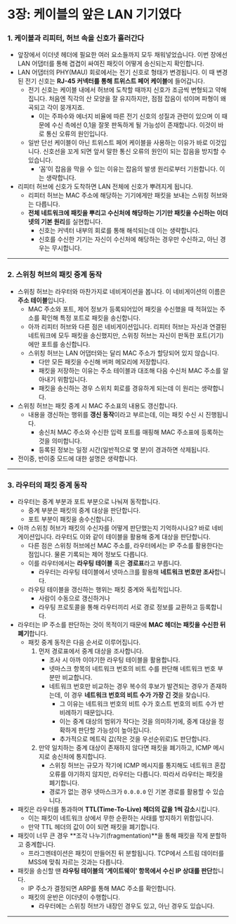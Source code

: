 # 3장: 케이블의 앞은 LAN 기기였다

### 1. 케이블과 리피터, 허브 속을 신호가 흘러간다

- 앞장에서 이더넷 헤더에 필요한 여러 요소들까지 모두 채워넣었습니다. 이번 장에선 LAN 어댑터를 통해 겹겹이 싸여진 패킷이 어떻게 송신되는지 확인합니다.
- LAN 어댑터의 PHY(MAU) 회로에서는 전기 신호로 형태가 변경됩니다. 이 때 변경된 전기 신호는 **RJ-45 커넥터를 통해 트위스트 페어 케이블**에 들어갑니다.
    - 전기 신호는 케이블 내에서 허브에 도착할 때까지 신호가 조금씩 변형되고 약해집니다. 처음엔 직각의 산 모양을 잘 유지하지만, 점점 잡음이 섞이며 파형이 왜곡되고 각이 뭉개지죠.
        - 이는 주파수와 에너지 비율에 따른 전기 신호의 성질과 관련이 있으며 이 때문에 수신 측에선 0,1을 잘못 판독하게 될 가능성이 존재합니다. 이것이 바로 통신 오류의 원인입니다.
    - 일반 단선 케이블이 아닌 트위스트 페어 케이블을 사용하는 이유가 바로 이것입니다. 신호선을 꼬게 되면 앞서 말한 통신 오류의 원인이 되는 잡음을 방지할 수 있습니다.
        - ‘꼼’이 잡음을 막을 수 있는 이유는 잡음의 발생 원리로부터 기원합니다. 이는 생략합니다.
- 리피터 허브에 신호가 도착하면 LAN 전체에 신호가 뿌려지게 됩니다.
    - 리피터 허브는 MAC 주소에 해당하는 기기에게만 패킷을 보내는 스위칭 허브와는 다릅니다.
    - **전체 네트워크에 패킷을 뿌리고 수신처에 해당하는 기기만 패킷을 수신하는 이더넷의 기본 원리**를 실현합니다.
        - 신호는 커넥터 내부의 회로를 통해 해석되는데 이는 생략합니다.
        - 신호를 수신한 기기는 자신이 수신처에 해당하는 경우만 수신하고, 아닌 경우는 무시합니다.

---

### 2. 스위칭 허브의 패킷 중계 동작

- 스위칭 허브는 라우터와 마찬가지로 네비게이션을 봅니다. 이 네비게이션의 이름은 **주소 테이블**입니다.
    - MAC 주소와 포트, 제어 정보가 등록되어있어 패킷을 수신했을 때 적혀있는 주소를 확인해 특정 포트로 패킷을 송신합니다.
    - 아까 리피터 허브와 다른 점은 네비게이션입니다. 리피터 허브는 자신과 연결된 네트워크에 모두 패킷을 송신했지만, 스위칭 허브는 자신이 판독한 포트(기기)에만 포트를 송신합니다.
    - 스위칭 허브는 LAN 어댑터와는 달리 MAC 주소가 할당되어 있지 않습니다.
        - 다만 모든 패킷을 수신해 버퍼 메모리에 저장합니다.
        - 패킷을 저장하는 이유는 주소 테이블과 대조해 다음 수신처 MAC 주소를 알아내기 위함입니다.
        - 패킷을 송신하는 경우 스위치 회로를 경유하게 되는데 이 원리는 생략합니다.
- 스위칭 허브는 패킷 중계 시 MAC 주소표의 내용도 갱신합니다.
    - 내용을 갱신하는 행위를 **갱신 동작**이라고 부르는데, 이는 패킷 수신 시 진행됩니다.
        - 송신처 MAC 주소와 수신한 입력 포트를 매핑해 MAC 주소표에 등록하는 것을 의미합니다.
        - 등록된 정보는 일정 시간(일반적으로 몇 분)이 경과하면 삭제됩니다.
- 전이중, 반이중 모드에 대한 설명은 생략합니다.

---

### 3. 라우터의 패킷 중계 동작

- 라우터는 중계 부분과 포트 부분으로 나눠져 동작합니다.
    - 중계 부분은 패킷의 중계 대상을 판단합니다.
    - 포트 부분이 패킷을 송수신합니다.
- 아까 스위칭 허브가 패킷의 수신자를 어떻게 판단했는지 기억하시나요? 바로 네비게이션입니다. 라우터도 이와 같이 테이블을 활용해 중계 대상을 판단합니다.
    - 다른 점은 스위칭 허브에선 MAC 주소를, 라우터에서는 IP 주소를 활용한다는 점입니다. 물론 기록되는 제어 정보도 다릅니다.
    - 이를 라우터에서는 **라우팅 테이블** 혹은 **경로표**라고 부릅니다.
        - 라우터는 라우팅 테이블에서 넷마스크를 활용해 **네트워크 번호만 조사**합니다.
    - 라우팅 테이블을 갱신하는 행위는 패킷 중계와 독립적입니다.
        - 사람이 수동으로 갱신하거나
        - 라우팅 프로토콜을 통해 라우터끼리 서로 경로 정보를 교환하고 등록합니다.
- 라우터는 IP 주소를 판단하는 것이 목적이기 때문에 **MAC 헤더는 패킷을 수신한 뒤 폐기**합니다.
    - 패킷 중계 동작은 다음 순서로 이루어집니다.
        1. 먼저 경로표에서 중계 대상을 조사합니다.
            - 조사 시 아까 이야기한 라우팅 테이블을 활용합니다.
            - 넷마스크 항목의 네트워크 번호의 비트 수를 판단해 네트워크 번호 부분만 비교합니다.
            - 네트워크 번호만 비교하는 경우 복수의 후보가 발견되는 경우가 존재하는데, 이 경우 **네트워크 번호의 비트 수가 가장 긴 것**을 찾습니다.
                - 그 이유는 네트워크 번호의 비트 수가 호스트 번호의 비트 수가 반비례하기 때문입니다.
                - 이는 중계 대상의 범위가 작다는 것을 의미하기에, 중계 대상을 정확하게 판단할 가능성이 높아집니다.
                - 추가적으로 메트릭 값(작은 것을 우선순위로)도 판단합니다.
        2. 만약 일치하는 중계 대상이 존재하지 않다면 패킷을 폐기하고, ICMP 메시지로 송신처에 통지합니다.
            - 스위칭 허브는 규모가 작기에 ICMP 메시지를 통지해도 네트워크 혼잡 오류를 야기하지 않지만, 라우터는 다릅니다. 따라서 라우터는 패킷을 폐기합니다.
            - 경로가 없는 경우 넷마스크가 `0.0.0.0` 인 기본 경로를 활용할 수 있습니다.
- 패킷은 라우터를 통과하며 **TTL(Time-To-Live) 헤더의 값을 1씩 감소**시킵니다.
    - 이는 패킷이 네트워크 상에서 무한 순환하는 사태를 방지하기 위함입니다.
    - 만약 TTL 헤더의 값이 0이 되면 패킷을 폐기합니다.
- 패킷이 너무 큰 경우 **조각 나누기(fragmentation)**을 통해 패킷을 작게 분할하고 중계합니다.
    - 프라그멘테이션은 패킷이 만들어진 뒤 분할됩니다. TCP에서 스트림 데이터를 MSS에 맞춰 자르는 것과는 다릅니다.
- 패킷을 송신할 땐 **라우팅 테이블의 ‘게이트웨이’ 항목에서 수신 IP 상대를 판단**합니다.
    - IP 주소가 결정되면 ARP를 통해 MAC 주소를 확인합니다.
    - 패킷의 운반은 이더넷이 수행합니다.
        - 라우터에는 스위칭 허브가 내장인 경우도 있고, 아닌 경우도 있습니다.

---